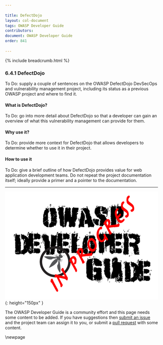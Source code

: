 ```yaml
---

title: DefectDojo
layout: col-document
tags: OWASP Developer Guide
contributors:
document: OWASP Developer Guide
order: 841

---
```


{% include breadcrumb.html %}

### 6.4.1 DefectDojo

To Do: supply a couple of sentences on the OWASP DefectDojo DevSecOps and vulnerability management project,
including its status as a previous OWASP project and where to find it.

#### What is DefectDojo?

To Do: go into more detail about DefectDojo so that a developer
can gain an overview of what this vulnerability management can provide for them.

#### Why use it?

To Do: provide more context for DefectDojo that allows developers to determine whether to use it in their project.

#### How to use it

To Do: give a brief outline of how DefectDojo provides value for web application development teams.
Do not repeat the project documentation itself; ideally provide a primer and a pointer to the documentation.

----

![Developer Guide](../../assets/images/dg_wip.png "OWASP Developer Guide"){: height="150px" }

The OWASP Developer Guide is a community effort and this page needs some content to be added.
If you have suggestions then [submit an issue][issue080401] and the project team can assign it to you,
or submit a [pull request][pr] with some content.

[issue080401]: https://github.com/OWASP/www-project-developer-guide/issues/new?labels=enhancement&template=request.md&title=Update:%2008-verification/04-vulnerability-management/01-defectdojo
[pr]: https://github.com/OWASP/www-project-developer-guide/pulls

\newpage
